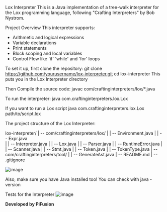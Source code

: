 Lox Interpreter
This is a Java implementation of a tree-walk interpreter for the Lox programming language, following "Crafting Interpreters" by Bob Nystrom.

Project Overview
This interpreter supports:
* Arithmetic and logical expressions
* Variable declarations
* Print statements
* Block scoping and local variables
* Control Flow like 'if' 'while' and 'for' loops

To set it up, first clone the repository:
git clone https://github.com/yourusername/lox-interpreter.git
cd lox-interpreter                   This puts you in the Lox Interpreter directory

Then Compile the source code:
javac com/craftinginterpreters/lox/*.java

To run the interpreter:
java com.craftinginterpreters.lox.Lox

If you want to run a Lox script
java com.craftinginterpreters.lox.Lox <and add> path/to/script.lox

The project structure of the Lox Interpreter:

lox-interpreter/
| -- com/craftinginterpreters/lox/
|  | -- Environment.java
|  | -- Expr.java  
|  | -- Interpreter.java 
|  | -- Lox.java 
|  | -- Parser.java 
|  | -- RuntimeError.java 
|  | -- Scanner.java 
|  | -- Stmt.java 
|  | -- Token.java 
|  | -- TokenType.java 
| -- com/craftinginterpreters/tool/
|  | -- GenerateAst.java
| -- README.md
| -- .gitignore

![image](https://github.com/user-attachments/assets/c6594811-b016-4540-ae07-70a7bd2dc46a)


Also, make sure you have Java installed too! You can check with
java -version

Tests for the Interpreter
![image](https://github.com/user-attachments/assets/8c847c2c-3772-4126-808e-12f5b6661de2)


**Developed by PiFusion**
